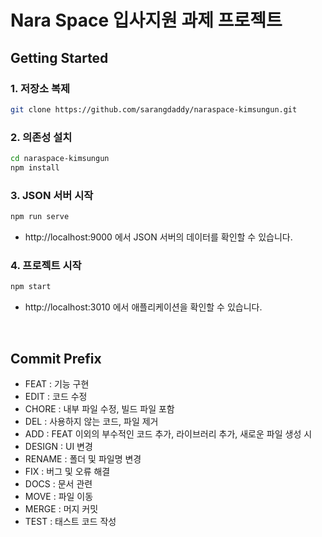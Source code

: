 # Nara Space 입사지원 과제 프로젝트

## Getting Started

### 1. 저장소 복제

```bash
git clone https://github.com/sarangdaddy/naraspace-kimsungun.git
```

### 2. 의존성 설치

```bash
cd naraspace-kimsungun
npm install
```

### 3. JSON 서버 시작

```bash
npm run serve
```

- http://localhost:9000 에서 JSON 서버의 데이터를 확인할 수 있습니다.

### 4. 프로젝트 시작

```bash
npm start
```

- http://localhost:3010 에서 애플리케이션을 확인할 수 있습니다.

</br>

## Commit Prefix

- FEAT : 기능 구현
- EDIT : 코드 수정
- CHORE : 내부 파일 수정, 빌드 파일 포함
- DEL : 사용하지 않는 코드, 파일 제거
- ADD : FEAT 이외의 부수적인 코드 추가, 라이브러리 추가, 새로운 파일 생성 시
- DESIGN : UI 변경
- RENAME : 폴더 및 파일명 변경
- FIX : 버그 및 오류 해결
- DOCS : 문서 관련
- MOVE : 파일 이동
- MERGE : 머지 커밋
- TEST : 태스트 코드 작성
